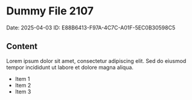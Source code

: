# Dummy File 2107

Date: 2025-04-03
ID: E88B6413-F97A-4C7C-A01F-5EC0B30598C5

## Content

Lorem ipsum dolor sit amet, consectetur adipiscing elit.
Sed do eiusmod tempor incididunt ut labore et dolore magna aliqua.

* Item 1
* Item 2
* Item 3

